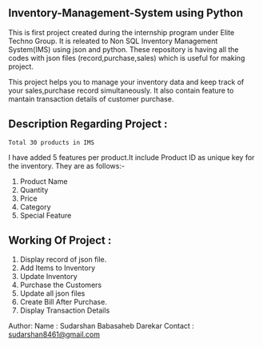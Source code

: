 ## Inventory-Management-System using Python 
This is first project created during the internship program under Elite Techno Group. It is releated to Non SQL Inventory Management System(IMS) using json and python. 
These repository is having all the codes with json files (record,purchase,sales) which is useful for making project.


This project helps you to manage your inventory data and keep track of your sales,purchase record simultaneously.
It also contain feature to mantain transaction details of customer purchase.

## Description Regarding Project :
    Total 30 products in IMS
I have added 5 features per product.It include Product ID as unique key for the inventory.
They are as follows:- 
  
  1) Product Name
  2) Quantity
  3) Price
  4) Category
  5) Special Feature
  
## Working Of Project :

  1. Display record of json file.
  2. Add Items to Inventory
  3. Update Inventory
  4. Purchase the Customers
  5. Update all json files 
  6. Create Bill After Purchase.
  7. Display Transaction Details 

Author:
  Name : Sudarshan Babasaheb Darekar
  Contact : sudarshan8461@gmail.com
